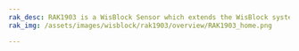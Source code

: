 ```yaml
---
rak_desc: RAK1903 is a WisBlock Sensor which extends the WisBlock system with a TI OPT3001DNPR light sensor. A ready to use SW library and tutorial makes it easy to build up an ambient light data acquisition system.
rak_img: /assets/images/wisblock/rak1903/overview/RAK1903_home.png

---
```


<rk-redirect to="/Product-Categories/WisBlock/RAK1903/Overview/" />